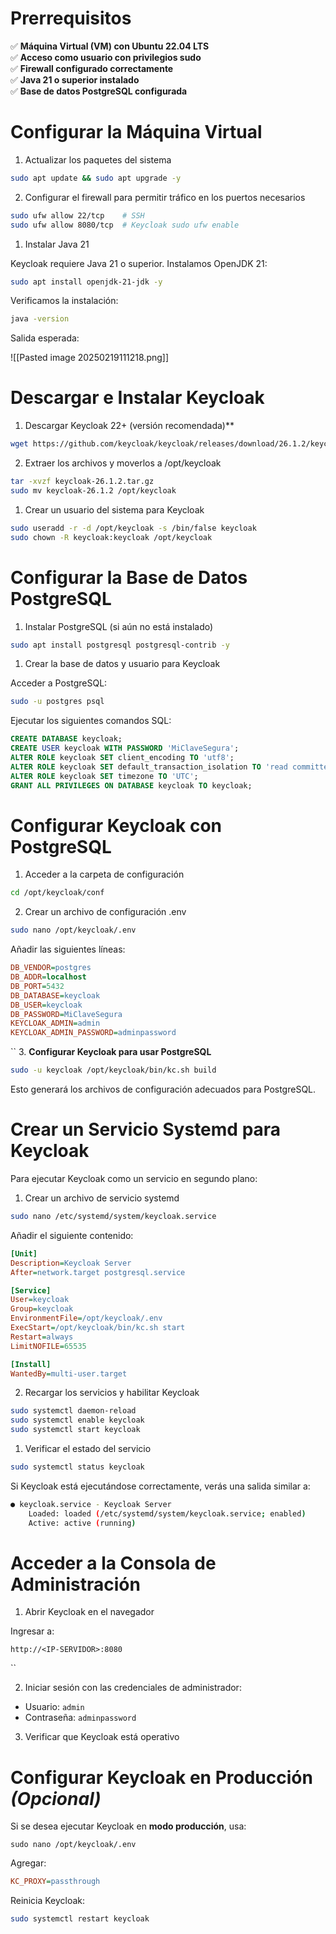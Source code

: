 # Prerrequisitos

✅ **Máquina Virtual (VM) con Ubuntu 22.04 LTS**  
✅ **Acceso como usuario con privilegios sudo**  
✅ **Firewall configurado correctamente**  
✅ **Java 21 o superior instalado**  
✅ **Base de datos PostgreSQL configurada**

# Configurar la Máquina Virtual 

1. Actualizar los paquetes del sistema

```bash
sudo apt update && sudo apt upgrade -y
```

2. Configurar el firewall para permitir tráfico en los puertos necesarios

``` bash
sudo ufw allow 22/tcp    # SSH 
sudo ufw allow 8080/tcp  # Keycloak sudo ufw enable
```

1. Instalar Java 21

Keycloak requiere Java 21 o superior.
Instalamos OpenJDK 21:

```bash
sudo apt install openjdk-21-jdk -y
```

Verificamos la instalación:

```bash
java -version
```

Salida esperada:

![[Pasted image 20250219111218.png]]
# Descargar e Instalar Keycloak

1. Descargar Keycloak 22+ (versión recomendada)**

```bash
wget https://github.com/keycloak/keycloak/releases/download/26.1.2/keycloak-26.1.2.tar.gz
```

2. Extraer los archivos y moverlos a /opt/keycloak

```bash
tar -xvzf keycloak-26.1.2.tar.gz
sudo mv keycloak-26.1.2 /opt/keycloak
```

1. Crear un usuario del sistema para Keycloak

```bash
sudo useradd -r -d /opt/keycloak -s /bin/false keycloak
sudo chown -R keycloak:keycloak /opt/keycloak
```

# Configurar la Base de Datos PostgreSQL

1. Instalar PostgreSQL (si aún no está instalado)

```bash
sudo apt install postgresql postgresql-contrib -y
```

1. Crear la base de datos y usuario para Keycloak

Acceder a PostgreSQL:

```bash
sudo -u postgres psql
```

Ejecutar los siguientes comandos SQL:

```sql
CREATE DATABASE keycloak; 
CREATE USER keycloak WITH PASSWORD 'MiClaveSegura'; 
ALTER ROLE keycloak SET client_encoding TO 'utf8'; 
ALTER ROLE keycloak SET default_transaction_isolation TO 'read committed';
ALTER ROLE keycloak SET timezone TO 'UTC';
GRANT ALL PRIVILEGES ON DATABASE keycloak TO keycloak;
```

# Configurar Keycloak con PostgreSQL

1. Acceder a la carpeta de configuración

```bash
cd /opt/keycloak/conf
```

2. Crear un archivo de configuración .env

```bash
sudo nano /opt/keycloak/.env
```

Añadir las siguientes líneas:

```ini
DB_VENDOR=postgres
DB_ADDR=localhost
DB_PORT=5432
DB_DATABASE=keycloak
DB_USER=keycloak
DB_PASSWORD=MiClaveSegura
KEYCLOAK_ADMIN=admin
KEYCLOAK_ADMIN_PASSWORD=adminpassword
```
``
3. **Configurar Keycloak para usar PostgreSQL**

```bash
sudo -u keycloak /opt/keycloak/bin/kc.sh build
```

Esto generará los archivos de configuración adecuados para PostgreSQL.
# Crear un Servicio Systemd para Keycloak

Para ejecutar Keycloak como un servicio en segundo plano:

1. Crear un archivo de servicio systemd

```bash
sudo nano /etc/systemd/system/keycloak.service
```

Añadir el siguiente contenido:

```ini
[Unit] 
Description=Keycloak Server 
After=network.target postgresql.service  

[Service] 
User=keycloak 
Group=keycloak 
EnvironmentFile=/opt/keycloak/.env 
ExecStart=/opt/keycloak/bin/kc.sh start 
Restart=always 
LimitNOFILE=65535  

[Install] 
WantedBy=multi-user.target
```

2. Recargar los servicios y habilitar Keycloak

```bash
sudo systemctl daemon-reload 
sudo systemctl enable keycloak 
sudo systemctl start keycloak
```

1. Verificar el estado del servicio

```bash
sudo systemctl status keycloak
```

Si Keycloak está ejecutándose correctamente, verás una salida similar a:

```bash
● keycloak.service - Keycloak Server    
	Loaded: loaded (/etc/systemd/system/keycloak.service; enabled)
	Active: active (running)
```

# Acceder a la Consola de Administración

1. Abrir Keycloak en el navegador

Ingresar a:

```
http://<IP-SERVIDOR>:8080
```
``

2.  Iniciar sesión con las credenciales de administrador:

- Usuario: `admin`
- Contraseña: `adminpassword`

3. Verificar que Keycloak está operativo


 # Configurar Keycloak en Producción _(Opcional)_

Si se desea ejecutar Keycloak en **modo producción**, usa:

```
sudo nano /opt/keycloak/.env
```

Agregar:

```ini
KC_PROXY=passthrough
```

Reinicia Keycloak:

```bash
sudo systemctl restart keycloak
```
